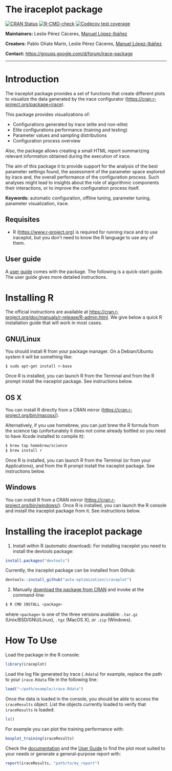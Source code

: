 
# The iraceplot package

<!-- badges: start -->
[![CRAN
Status](https://www.r-pkg.org/badges/version-last-release/iraceplot)](https://cran.r-project.org/package=iraceplot)
[![R-CMD-check](https://github.com/auto-optimization/iraceplot/workflows/R-CMD-check/badge.svg)](https://github.com/auto-optimization/iraceplot/actions)
[![Codecov test coverage](https://codecov.io/gh/auto-optimization/iraceplot/branch/master/graph/badge.svg)](https://codecov.io/gh/auto-optimization/iraceplot?branch=master)
<!-- badges: end -->

**Maintainers:** Leslie Pérez Cáceres, [Manuel López-Ibáñez](https://lopez-ibanez.eu)

**Creators:** Pablo Oñate Marín, Leslie Pérez Cáceres, [Manuel López-Ibáñez](https://lopez-ibanez.eu)

**Contact:** <https://groups.google.com/d/forum/irace-package>

---------------------------------------

Introduction
============

The iraceplot package provides a set of functions that create different plots to visualize
the data generated by the irace configurator (https://cran.r-project.org/package=irace).

This package provides visualizations of:

- Configurations generated by irace (elite and non-elite)
- Elite configurations performance (training and testing)
- Parameter values and sampling distributions
- Configuration process overview

Also, the package allows creating a small HTML report summarizing relevant information obtained during the execution of irace.

The aim of this package it to provide support for the analysis of the best parameter settings found, the assessment of the parameter space explored by irace and, the overall performance of the configuration process. Such analyses might lead to insights about the role of algorithmic components their interactions, or to improve the configuration process itself.

**Keywords:** automatic configuration, offline tuning, parameter tuning, parameter visualization, irace.


Requisites
--------------

 * R (<https://www.r-project.org>) is required for running irace and to use iraceplot, but
   you don't need to know the R language to use any of them.

User guide
----------

A [user guide](https://auto-optimization.github.io/iraceplot/articles/user_guide/guide.html)
comes with the package. The following is a quick-start guide. The user guide gives more detailed
instructions.


Installing R
============

The official instructions are available at
<https://cran.r-project.org/doc/manuals/r-release/R-admin.html>. We give below
a quick R installation guide that will work in most cases.

GNU/Linux
---------

You should install R from your package manager. On a Debian/Ubuntu system it
will be something like:

    $ sudo apt-get install r-base

Once R is installed, you can launch R from the Terminal and from the R
prompt install the iraceplot package. See instructions below.


OS X
----

You can install R directly from a CRAN mirror
(<https://cran.r-project.org/bin/macosx/>).

Alternatively, if you use homebrew, you can just brew the R formula
from the science tap (unfortunately it does not come already bottled
so you need to have Xcode installed to compile it):

```bash
$ brew tap homebrew/science
$ brew install r
```

Once R is installed, you can launch R from the Terminal (or from your
Applications), and from the R prompt install the iraceplot package. See
instructions below.

Windows
-------

You can install R from a CRAN mirror
(<https://cran.r-project.org/bin/windows/>). Once R is installed, you can
launch the R console and install the iraceplot package from it. See instructions
below.



Installing the iraceplot package
============================

1. Install within R (automatic download):
For installing iraceplot you need to install the devtools package:

``` r
install.packages("devtools")
```
Currently, the iraceplot package can be installed from Gtihub:

``` r
devtools::install_github("auto-optimization/iraceplot")

```
2. Manually
   [download the package from CRAN](https://cran.r-project.org/package=iraceplot/)
   and invoke at the command-line:
```bash
$ R CMD INSTALL <package>
```
   where `<package>` is one of the three versions available: `.tar.gz`
   (Unix/BSD/GNU/Linux), `.tgz` (MacOS X), or `.zip` (Windows).
   

How To Use
===========================

Load the package in the R console:

``` r
library(iraceplot)
```

Load the log file generated by irace (`.Rdata`) for example, replace the path to your `irace.Rdata` file in the following line:

``` r
load("~/path/example/irace.Rdata")
```
 
Once the data is loaded in the console, you should be able to access the `iraceResults` object. List the
objects currently loaded to verify that `iraceResults` is loaded:
``` r
ls()
```

For example you can plot the training performance with:
```r
boxplot_training(iraceResults)
```

Check the [documentation](https://auto-optimization.github.io/iraceplot/reference/index.html) and the [User Guide](https://auto-optimization.github.io/iraceplot/articles/user_guide/guide.html) to find the plot most suited to your needs or generate a general-purpose report with:

``` r
report(iraceResults, "path/to/my_report")
```
